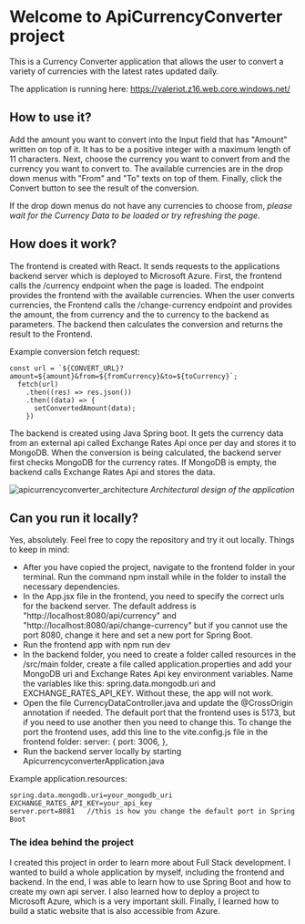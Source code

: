 # Welcome to ApiCurrencyConverter project

This is a Currency Converter application that allows the user to convert a variety of currencies with the latest rates updated daily.

The application is running here: https://valeriot.z16.web.core.windows.net/

## How to use it?
Add the amount you want to convert into the Input field that has "Amount" written on top of it. It has to be a positive integer with a maximum length of 11 characters.
Next, choose the currency you want to convert from and the currency you want to convert to. The available currencies are in the drop down menus with "From" and "To" texts on top of them.
Finally, click the Convert button to see the result of the conversion.

If the drop down menus do not have any currencies to choose from, _please wait for the Currency Data to be loaded or try refreshing the page_.

## How does it work?
The frontend is created with React. It sends requests to the applications backend server which is deployed to Microsoft Azure. First, the frontend calls the /currency endpoint when the page is loaded.
The endpoint provides the frontend with the available currencies. When the user converts currencies, the Frontend calls the /change-currency endpoint and provides the amount, the from currency and
the to currency to the backend as parameters. The backend then calculates the conversion and returns the result to the Frontend.

Example conversion fetch request:

    const url = `${CONVERT_URL}?amount=${amount}&from=${fromCurrency}&to=${toCurrency}`;
      fetch(url)
        .then((res) => res.json())
        .then((data) => {
          setConvertedAmount(data);
        })

The backend is created using Java Spring boot. It gets the currency data from an external api called Exchange Rates Api once per day and stores it to MongoDB. When the conversion is being calculated,
the backend server first checks MongoDB for the currency rates. If MongoDB is empty, the backend calls Exchange Rates Api and stores the data.

![apicurrencyconverter_architecture](https://github.com/user-attachments/assets/cece2619-3001-4aab-8b3e-af8eec88b3ac)
_Architectural design of the application_

## Can you run it locally?

Yes, absolutely. Feel free to copy the repository and try it out locally. Things to keep in mind:

  - After you have copied the project, navigate to the frontend folder in your terminal. Run the command npm install while in the folder to install the necessary dependencies.
  - In the App.jsx file in the frontend, you need to specify the correct urls for the backend server. The default address is "http://localhost:8080/api/currency" and "http://localhost:8080/api/change-currency"
    but if you cannot use the port 8080, change it here and set a new port for Spring Boot.
  - Run the frontend app with npm run dev
  - In the backend folder, you need to create a folder called resources in the /src/main folder, create a file called application.properties and add your MongoDB uri and Exchange Rates Api key environment variables. Name the variables like this: spring.data.mongodb.uri and EXCHANGE_RATES_API_KEY. Without these, the app will not work.
  - Open the file CurrencyDataController.java and update the @CrossOrigin annotation if needed. The default port that the frontend uses is 5173, but if you need to use another then you need to change this. To change the port the frontend uses, add this line to the vite.config.js file in the frontend folder: server: {
    port: 3006,
  },
  - Run the backend server locally by starting ApicurrencyconverterApplication.java

Example application.resources:

    spring.data.mongodb.uri=your_mongodb_uri
    EXCHANGE_RATES_API_KEY=your_api_key
    server.port=8081   //this is how you change the default port in Spring Boot

        

### The idea behind the project
I created this project in order to learn more about Full Stack development. I wanted to build a whole application by myself, including the frontend and backend. In the end, I was able to learn
how to use Spring Boot and how to create my own api server. I also learned how to deploy a project to Microsoft Azure, which is a very important skill. Finally, I learned how to build a static website
that is also accessible from Azure.
